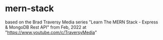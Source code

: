 # mern-stack

based on the Brad Traversy Media series "Learn The MERN Stack - Express &
MongoDB Rest API" from Feb, 2022 at "https://www.youtube.com/c/TraversyMedia"
